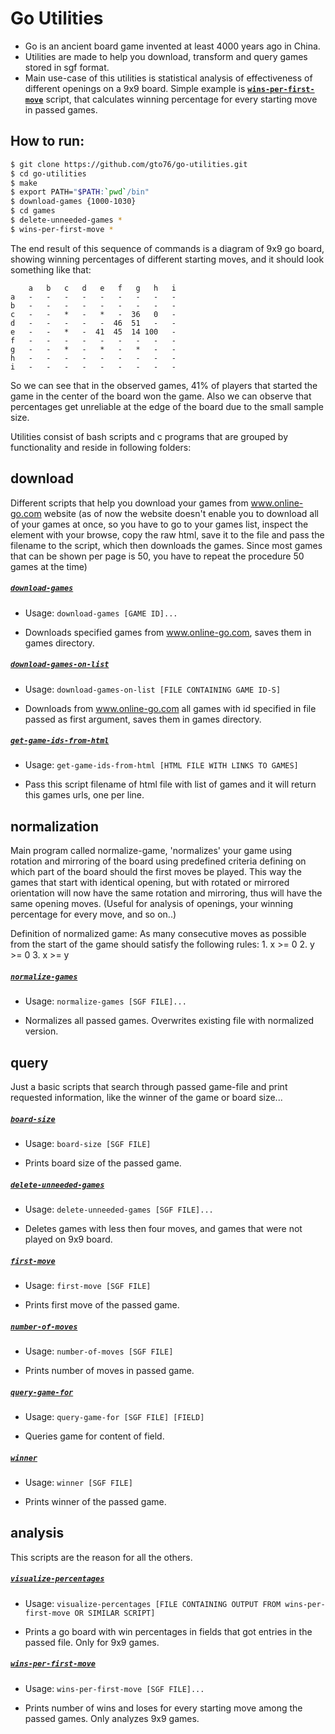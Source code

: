 
Go Utilities
============
 
* Go is an ancient board game invented at least 4000 years ago in China. 
* Utilities are made to help you download, transform and query games stored in sgf format. 
* Main use-case of this utilities is statistical analysis of effectiveness of different openings on a 9x9 board. Simple example is [**`wins-per-first-move`**](analysis/wins-per-first-move) script, that calculates winning percentage for every starting move in passed games.
 
How to run:
-----------
```bash
$ git clone https://github.com/gto76/go-utilities.git
$ cd go-utilities
$ make
$ export PATH="$PATH:`pwd`/bin" 
$ download-games {1000-1030}
$ cd games
$ delete-unneeded-games *
$ wins-per-first-move *
```
The end result of this sequence of commands is a diagram of 9x9 go board, showing winning percentages of different starting moves, and it should look something like that:
```
    a   b   c   d   e   f   g   h   i
a   -   -   -   -   -   -   -   -   -
b   -   -   -   -   -   -   -   -   -
c   -   -   *   -   *   -  36   0   -
d   -   -   -   -   -  46  51   -   -
e   -   -   *   -  41  45  14 100   -
f   -   -   -   -   -   -   -   -   -
g   -   -   *   -   *   -   *   -   -
h   -   -   -   -   -   -   -   -   -
i   -   -   -   -   -   -   -   -   -
```
So we can see that in the observed games, 41% of players that started the game in the center of the board won the game. Also we can observe that percentages get unreliable at the edge of the board due to the small sample size.
  
Utilities consist of bash scripts and c programs that are grouped by functionality and reside in following folders: 
  
download
--------
Different scripts that help you download your games from www.online-go.com website (as of now the website doesn't enable you to download all of your games at once, so you have to go to your games list, inspect the element with your browse, copy the raw html, save it to the file and pass the filename to the script, which then downloads the games. Since most games that can be shown per page is 50, you have to repeat the procedure 50 games at the time)
 
##### [**`download-games`**](download/download-games)
* Usage: `download-games [GAME ID]...`

* Downloads specified games from www.online-go.com, saves them in games directory.

##### [**`download-games-on-list`**](download/download-games-on-list)
* Usage: `download-games-on-list [FILE CONTAINING GAME ID-S]`

* Downloads from www.online-go.com all games with id specified in file passed as first argument, saves them in games directory.

##### [**`get-game-ids-from-html`**](download/get-game-ids-from-html)
* Usage: `get-game-ids-from-html [HTML FILE WITH LINKS TO GAMES]`

* Pass this script filename of html file with list of games and it will return this games urls, one per line.

normalization
-------------
Main program called normalize-game, 'normalizes' your game using rotation and mirroring of the board using predefined criteria defining on which part of the board should the first moves be played. This way the games that start with identical opening, but with rotated or mirrored orientation will now have the same rotation and mirroring, thus will have the same opening moves. (Useful for analysis of openings, your winning percentage for every move, and so on..)
 
Definition of normalized game:
As many consecutive moves as possible from the start of the game should satisfy the following rules:
	1. x >= 0
	2. y >= 0
	3. x >= y
 
##### [**`normalize-games`**](normalization/normalize-games)
* Usage: `normalize-games [SGF FILE]...`

* Normalizes all passed games. Overwrites existing file with normalized version.

query
-----
Just a basic scripts that search through passed game-file and print requested information, like the winner of the game or board size...
 
##### [**`board-size`**](query/board-size)
* Usage: `board-size [SGF FILE]`

* Prints board size of the passed game.

##### [**`delete-unneeded-games`**](query/delete-unneeded-games)
* Usage: `delete-unneeded-games [SGF FILE]...`

* Deletes games with less then four moves, and games that were not played on 9x9 board.

##### [**`first-move`**](query/first-move)
* Usage: `first-move [SGF FILE]`

* Prints first move of the passed game.

##### [**`number-of-moves`**](query/number-of-moves)
* Usage: `number-of-moves [SGF FILE]`

* Prints number of moves in passed game.

##### [**`query-game-for`**](query/query-game-for)
* Usage: `query-game-for [SGF FILE] [FIELD]`

* Queries game for content of field.

##### [**`winner`**](query/winner)
* Usage: `winner [SGF FILE]`

* Prints winner of the passed game.

analysis
--------
This scripts are the reason for all the others.
 
##### [**`visualize-percentages`**](analysis/visualize-percentages)
* Usage: `visualize-percentages [FILE CONTAINING OUTPUT FROM wins-per-first-move OR SIMILAR SCRIPT]`

* Prints a go board with win percentages in fields that got entries in the passed file. Only for 9x9 games.

##### [**`wins-per-first-move`**](analysis/wins-per-first-move)
* Usage: `wins-per-first-move [SGF FILE]...`

* Prints number of wins and loses for every starting move among the passed games. Only analyzes 9x9 games.

